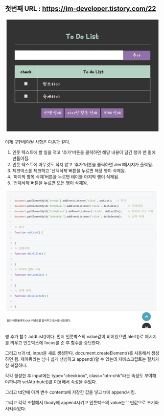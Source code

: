 ## 첫번째 URL : https://im-developer.tistory.com/22
![1-1](/ToDoList/image/1-1.png)


이제 구현해야될 사항은 다음과 같다.

1. 인풋 텍스트에 할 일을 적고 '추가'버튼을 클릭하면 해당 내용이 담긴 행이 맨 밑에 만들어짐.
2. 인풋 텍스트에 아무것도 적지 않고 '추가'버튼을 클릭하면 alert메시지가 출력됨.
3. 체크박스를 체크하고 '선택삭제'버튼을 누르면 해당 행이 삭제됨.
4. '마지막 항목 삭제'버튼을 누르면 테이블 마지막 행이 삭제됨.
5. '전체삭제'버튼을 누르면 모든 행이 삭제됨.

![1-2](/ToDoList/image/1-2.png)

행 추가 함수 addList()이다.
먼저 인풋박스의 value값이 비어있으면 alert()로 메시지를 띄우고
인풋박스에 focus를 준 후 함수를 중단한다.

그리고 tr과 td, input을 새로 생성한다.
document.createElement()를 사용해서 생성하면 됨.
제이쿼리는 넘나 쉽게 생성하고 append()할 수 있는데
자바스크립트는 절차가 참 복잡하다.

각각 생성한 후 input에는 type="checkbox", class="btn-chk"라는 속성도 부여해야하니까
setAttribute()를 이용해서 속성을 주었다.

그리고 td안에 아까 변수 contents에 저장한 값을 넣고
tr에 append시킴.

그리고 각각 조합해서 tbody에 append시키고
인풋박스의 value는 '' 빈값으로 초기화시켜주었다.


